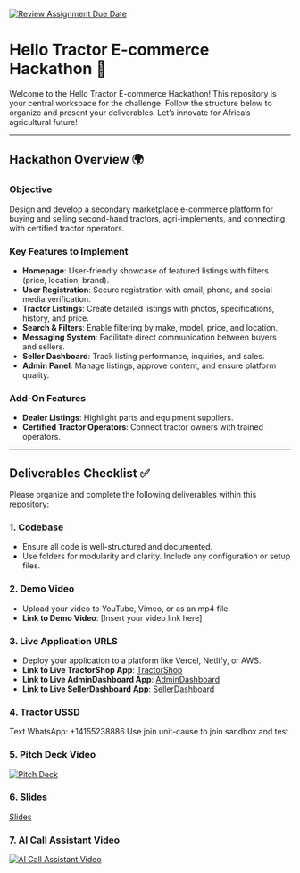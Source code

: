 [![Review Assignment Due Date](https://classroom.github.com/assets/deadline-readme-button-22041afd0340ce965d47ae6ef1cefeee28c7c493a6346c4f15d667ab976d596c.svg)](https://classroom.github.com/a/xoeTal9p)
# **Hello Tractor E-commerce Hackathon 🚜**

Welcome to the Hello Tractor E-commerce Hackathon! This repository is your central workspace for the challenge. Follow the structure below to organize and present your deliverables. Let’s innovate for Africa’s agricultural future!

---

## **Hackathon Overview 🌍**

### **Objective**
Design and develop a secondary marketplace e-commerce platform for buying and selling second-hand tractors, agri-implements, and connecting with certified tractor operators.

### **Key Features to Implement**
- **Homepage**: User-friendly showcase of featured listings with filters (price, location, brand).
- **User Registration**: Secure registration with email, phone, and social media verification.
- **Tractor Listings**: Create detailed listings with photos, specifications, history, and price.
- **Search & Filters**: Enable filtering by make, model, price, and location.
- **Messaging System**: Facilitate direct communication between buyers and sellers.
- **Seller Dashboard**: Track listing performance, inquiries, and sales.
- **Admin Panel**: Manage listings, approve content, and ensure platform quality.

### **Add-On Features**
- **Dealer Listings**: Highlight parts and equipment suppliers.
- **Certified Tractor Operators**: Connect tractor owners with trained operators.

---

## **Deliverables Checklist ✅**

Please organize and complete the following deliverables within this repository:

### 1. **Codebase**
- Ensure all code is well-structured and documented.
- Use folders for modularity and clarity. Include any configuration or setup files.

### 2. **Demo Video**
- Upload your video to YouTube, Vimeo, or as an mp4 file.
- **Link to Demo Video**: [Insert your video link here]

### 3. **Live Application URLS**
- Deploy your application to a platform like Vercel, Netlify, or AWS.
- **Link to Live TractorShop App**: [TractorShop](https://shop-tractor.vercel.app/)
- **Link to Live AdminDashboard App**: [AdminDashboard](https://tractoradmin.vercel.app/)
- **Link to Live SellerDashboard App**: [SellerDashboard](https://seller-dashboard-nu.vercel.app/)

### 4. **Tractor USSD**
Text WhatsApp: +14155238886
Use join unit-cause to join sandbox and test 

### 5. **Pitch Deck Video**
[![Pitch Deck](https://img.youtube.com/vi/NwOQOnoQrJg/0.jpg)](https://youtu.be/NwOQOnoQrJg)

### 6. **Slides**
[Slides](https://app.pitch.com/app/presentation/64ab5de7-3ab0-4f61-8e4f-4e07bbae1883/d3b3138e-77a9-4974-980d-d7c6fd3cfc2b)

### 7. **AI Call Assistant Video**
[![AI Call Assistant Video](https://img.youtube.com/vi/bE_nD5B61a8/0.jpg)](https://youtu.be/bE_nD5B61a8)
